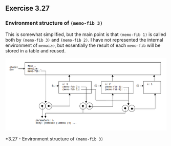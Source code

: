 ## Exercise 3.27

### Environment structure of `(memo-fib 3)`

This is somewhat simplified, but the main point is that `(memo-fib 1)` is called both by `(memo-fib 3)` and `(memo-fib 2)`. I have not represented the internal environment of `memoize`, but essentially the result of each `memo-fib` will be stored in a table and reused.

![Environment structure of `(memo-fib 3)`](img/3-27.png)

*3.27 - Environment structure of `(memo-fib 3)`
